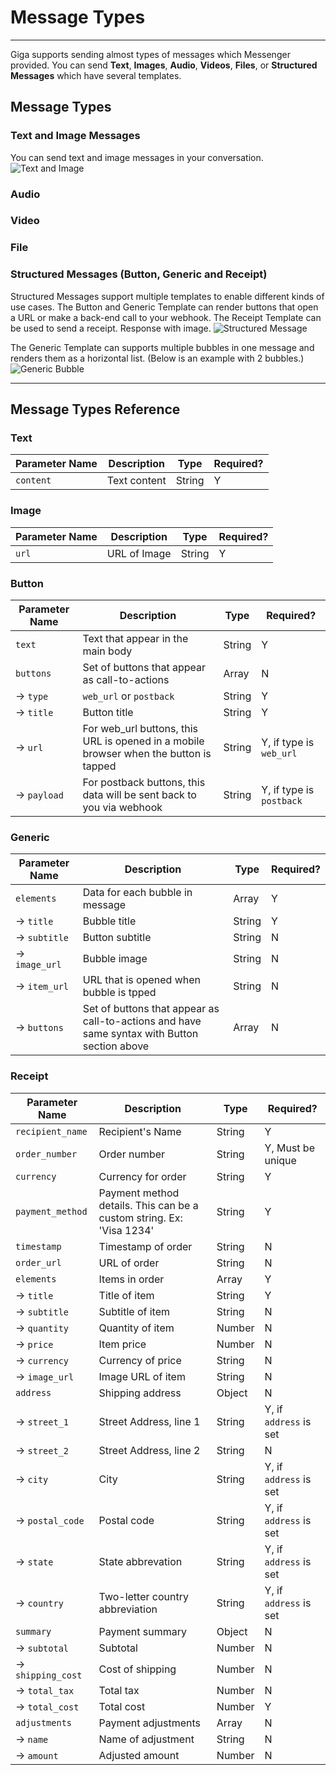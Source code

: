 # Message Types
---
Giga supports sending almost types of messages which Messenger provided. You can send **Text**, **Images**, **Audio**, **Videos**, **Files**, or **Structured Messages** which have several templates.

## Message Types

### Text and Image Messages
You can send text and image messages in your conversation.
![Text and Image](https://scontent-hkg3-1.xx.fbcdn.net/t39.2178-6/12532937_1707565839531937_1916590448_n.png)

### Audio


### Video


### File


### Structured Messages (Button, Generic and Receipt)
Structured Messages support multiple templates to enable different kinds of use cases. The Button and Generic Template can render buttons that open a URL or make a back-end call to your webhook. The Receipt Template can be used to send a receipt.
Response with image.
![Structured Message](https://scontent-hkg3-1.xx.fbcdn.net/t39.2178-6/12679454_228093174215421_635988637_n.png)

The Generic Template can supports multiple bubbles in one message and renders them as a horizontal list. (Below is an example with 2 bubbles.)
![Generic Bubble](https://scontent-hkg3-1.xx.fbcdn.net/t39.2178-6/12995563_1711733995711442_1886079481_n.png)

---

## Message Types Reference

### Text
Parameter Name | Description | Type | Required?
--- | --- | --- | ---
`content` | Text content | String | Y

### Image

Parameter Name | Description | Type | Required?
--- | --- | --- | ---
`url` | URL of Image | String | Y

### Button
Parameter Name | Description | Type | Required?
--- | --- | --- | ---
`text` | Text that appear in the main body | String | Y
`buttons` | Set of buttons that appear as call-to-actions | Array | N
	-> `type` | `web_url` or `postback` | String | Y
	-> `title` | Button title | String | Y
	-> `url` | For web_url buttons, this URL is opened in a mobile browser when the button is tapped | String | Y, if type is `web_url`
	-> `payload` | For postback buttons, this data will be sent back to you via webhook | String | Y, if type is `postback`


### Generic
Parameter Name | Description | Type | Required?
--- | --- | --- | ---
`elements` | Data for each bubble in message | Array | Y
	-> `title` | Bubble title | String | Y
	-> `subtitle` | Button subtitle | String | N
	-> `image_url` | Bubble image | String | N
	-> `item_url` | URL that is opened when bubble is tpped | String | N
	-> `buttons` | Set of buttons that appear as call-to-actions and have same syntax with Button section above | Array | N

### Receipt
Parameter Name | Description | Type | Required?
--- | --- | --- | ---
`recipient_name` | Recipient's Name | String | Y
`order_number` | Order number | String | Y, Must be unique
`currency` | Currency for order | String | Y
`payment_method` | Payment method details. This can be a custom string. Ex: 'Visa 1234' | String | Y
`timestamp` | Timestamp of order | String | N
`order_url` | URL of order | String | N
`elements` | Items in order | Array | Y
	-> `title` | Title of item | String | Y
	-> `subtitle` | Subtitle of item | String | N
	-> `quantity` | Quantity of item | Number | N
	-> `price` | Item price | Number | N
	-> `currency` | Currency of price | String | N
	-> `image_url` | Image URL of item | String | N
`address` | Shipping address | Object | N
	-> `street_1` | Street Address, line 1 | String | Y, if `address` is set
	-> `street_2` | Street Address, line 2 | String | N
	-> `city` | City | String | Y, if `address` is set
	-> `postal_code` | Postal code | String | Y, if `address` is set
	-> `state` | State abbrevation | String | Y, if `address` is set
	-> `country` | Two-letter country abbreviation | String | Y, if `address` is set
`summary` | Payment summary | Object | N
	-> `subtotal` | Subtotal | Number | N
	-> `shipping_cost` | Cost of shipping | Number | N
	-> `total_tax` | Total tax | Number | N
	-> `total_cost` | Total cost | Number | Y
`adjustments` | Payment adjustments | Array | N
	-> `name` | Name of adjustment | String | N
	-> `amount` | Adjusted amount | Number | N
	
